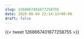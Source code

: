 ```yaml
---
slug: 1268667401677258755
date: 2020-06-04 22:14:13+00:00
draft: false
---
```


{{< tweet 1268667401677258755 >}}
